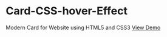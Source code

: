 # Card-CSS-hover-Effect
Modern Card for Website using HTML5 and CSS3
[View Demo](https://danicofee.github.io/Card-CSS-hover-Effect/)
